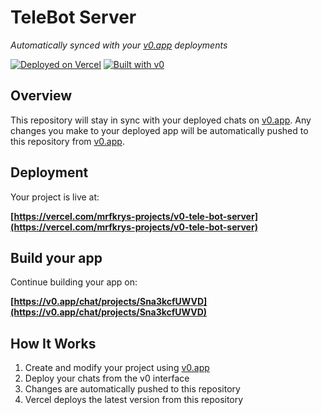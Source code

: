 # TeleBot Server 

*Automatically synced with your [v0.app](https://v0.app) deployments*

[![Deployed on Vercel](https://img.shields.io/badge/Deployed%20on-Vercel-black?style=for-the-badge&logo=vercel)](https://vercel.com/mrfkrys-projects/v0-tele-bot-server)
[![Built with v0](https://img.shields.io/badge/Built%20with-v0.app-black?style=for-the-badge)](https://v0.app/chat/projects/Sna3kcfUWVD)

## Overview

This repository will stay in sync with your deployed chats on [v0.app](https://v0.app).
Any changes you make to your deployed app will be automatically pushed to this repository from [v0.app](https://v0.app).

## Deployment

Your project is live at:

**[https://vercel.com/mrfkrys-projects/v0-tele-bot-server](https://vercel.com/mrfkrys-projects/v0-tele-bot-server)**

## Build your app

Continue building your app on:

**[https://v0.app/chat/projects/Sna3kcfUWVD](https://v0.app/chat/projects/Sna3kcfUWVD)**

## How It Works

1. Create and modify your project using [v0.app](https://v0.app)
2. Deploy your chats from the v0 interface
3. Changes are automatically pushed to this repository
4. Vercel deploys the latest version from this repository